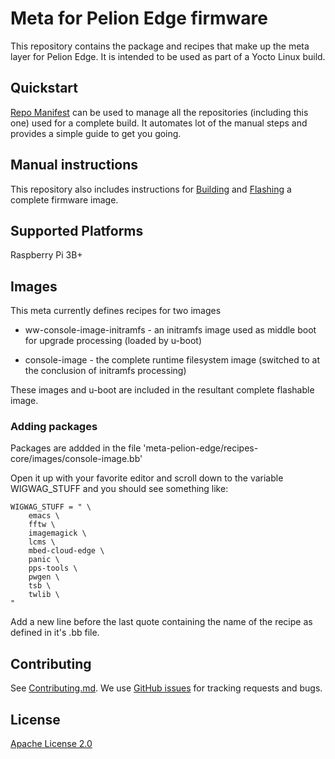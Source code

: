# Meta for Pelion Edge firmware

This repository contains the package and recipes that make up the meta layer for Pelion Edge. It is intended to be used as part of a Yocto Linux build.

## Quickstart
[Repo Manifest](https://github.com/armpelionedge/manifest-pelion-edge) can be used to manage all the repositories (including this one) used for a complete build. It automates lot of the manual steps and provides a simple guide to get you going.


## Manual instructions
This repository also includes instructions for [Building](BUILD.md) and [Flashing](FLASH.md) a complete firmware image.


## Supported Platforms
Raspberry Pi 3B+

## Images
This meta currently defines recipes for two images

* ww-console-image-initramfs - an initramfs image used as middle boot for upgrade processing (loaded by u-boot)

* console-image - the complete runtime filesystem image (switched to at the conclusion of initramfs processing)

These images and u-boot are included in the resultant complete flashable image.



### Adding packages
Packages are addded in the file 'meta-pelion-edge/recipes-core/images/console-image.bb'

Open it up with your favorite editor and scroll down to the variable WIGWAG_STUFF and you should see something like:

```
WIGWAG_STUFF = " \
    emacs \
    fftw \
    imagemagick \
    lcms \
    mbed-cloud-edge \
    panic \
    pps-tools \
    pwgen \
    tsb \
    twlib \
"
```

Add a new line before the last quote containing the name of the recipe as defined in it's <recipe>.bb file.

## Contributing
See [Contributing.md](CONTRIBUTING.md). We use [GitHub issues](https://github.com/armPelionEdge/meta-pelion-edge/issues) for tracking requests and bugs.

## License
[Apache License 2.0](LICENSE)

